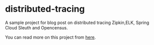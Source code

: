 # distributed-tracing
A sample project for blog post on distributed tracing Zipkin,ELK, Spring Cloud Sleuth and Opencensus.

You can read more on this project from [here]().